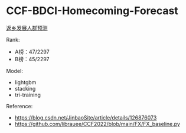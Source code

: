 # CCF-BDCI-Homecoming-Forecast

[返乡发展人群预测](https://www.datafountain.cn/competitions/581)

Rank: 

- A榜：47/2297
- B榜：45/2297

Model:

- lightgbm
- stacking
- tri-training

Reference:

- https://blog.csdn.net/JinbaoSite/article/details/126876073
- https://github.com/librauee/CCF2022/blob/main/FX/FX_baseline.py
